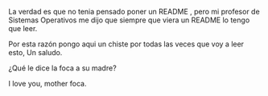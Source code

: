 La verdad es que no tenia pensado poner un README , pero mi profesor de Sistemas Operativos me dijo que siempre que viera un README lo tengo que leer.

Por esta razón pongo aqui un chiste  por todas las veces que voy a leer esto, Un saludo.

¿Qué le dice la foca a su madre?

I love you, mother foca.
